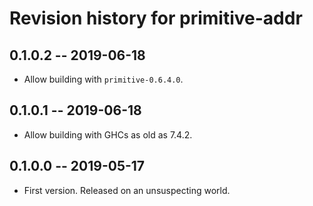 # Revision history for primitive-addr

## 0.1.0.2 -- 2019-06-18

* Allow building with `primitive-0.6.4.0`.

## 0.1.0.1 -- 2019-06-18

* Allow building with GHCs as old as 7.4.2.

## 0.1.0.0 -- 2019-05-17

* First version. Released on an unsuspecting world.
